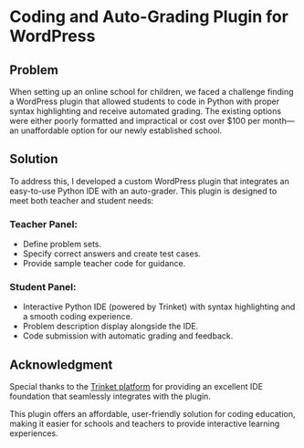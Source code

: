 # Coding and Auto-Grading Plugin for WordPress
## Problem
When setting up an online school for children, we faced a challenge finding a WordPress plugin that allowed students to code in Python with proper syntax highlighting and receive automated grading. The existing options were either poorly formatted and impractical or cost over $100 per month—an unaffordable option for our newly established school.

## Solution
To address this, I developed a custom WordPress plugin that integrates an easy-to-use Python IDE with an auto-grader. This plugin is designed to meet both teacher and student needs:

### Teacher Panel:
- Define problem sets.
- Specify correct answers and create test cases.
- Provide sample teacher code for guidance.

### Student Panel:
- Interactive Python IDE (powered by Trinket) with syntax highlighting and a smooth coding experience.
- Problem description display alongside the IDE.
- Code submission with automatic grading and feedback.


## Acknowledgment
Special thanks to the [Trinket platform](https://trinket.io/library/trinkets/create?lang=python3) for providing an excellent IDE foundation that seamlessly integrates with the plugin.

This plugin offers an affordable, user-friendly solution for coding education, making it easier for schools and teachers to provide interactive learning experiences.
